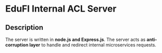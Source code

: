 # EduFI Internal ACL Server

## Description

The server is written in **node.js and Express.js**. The server acts as **anti-corruption layer** to handle and redirect internal microservices requests.
